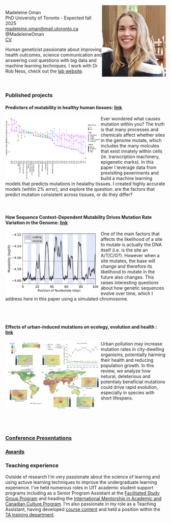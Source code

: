 
<img align="right" src="portrait.jpg" width="200">

Madeleine Oman \
PhD University of Toronto - Expected fall 2025 \
madeleine.oman@mail.utoronto.ca\
@MadeleineOman\
[CV](Madeleine_Oman_CV.pdf) 

Human geneticist passionate about improving health outcomes, science communication and answering cool questions with big data and machine learning techniques. I work with Dr Rob Ness, check out the [lab website](https://ness.bio/). 
<br />
<br />
<br />


### Published projects 

#### Predictors of mutability in healthy human tissues:  [link](https://academic.oup.com/genetics/article/229/3/iyae215/8015402?login=true) 
<img align="left" src="coefViolinPlot_all_tStatDev_fullModel_fullData_onlySign.png" width="300">
Ever wondered what causes mutation within you? The truth is that many processes and chemicals affect whether sites in the genome mutate, which includes the many molcules that exist innately within cells  (ie. transcription machinery, epigenetic marks). In this paper I leverage data from prexisiting pexeriments and build a machine learning models that predicts mutations in healathy tissues. I created highly accurate models (wihtin 2% error), and explore the question: are the factors that predict mutation consistent across tissues, or do they differ? 
<br />
<br />
<br />

#### How Sequence Context-Dependent Mutability Drives Mutation Rate Variation in the Genome:   [link](https://academic.oup.com/genetics/article-lookup/doi/10.1093/genetics/iyae215)
<img align="left" src="Sliding_2022_01_10_14_23_16_Finalized_avCodingNonCoding_log10_200000_highres_PosterSMBE.jpg" width="300">
One of the main factors that affects the likelihood of a site to mutate is actually the DNA itself (i.e. is the site an A/T/C/G?). However when a site mutates, the base will change and therefore its likelihood to mutate in the future also changes. This raises interesting questions about how genetic sequences evolve over time, which I address here in this paper using a simulated chromosome. 
<br />
<br />
<br />
<br />

#### Effects of urban-induced mutations on ecology, evolution and health : [link](https://www.nature.com/articles/s41559-024-02401-z)
<img align="left" src="urbanMutantFigure.png" width="300">
Urban pollution may increase mutation rates in city-dwelling organisms, potentially harming their health and reducing population growth. In this review, we analyze how netural, deleterious and potentialy beneficial mutations could drive rapid evolution, especially in species with short lifespans.  
<br />
<br />
<br />
<br />
<br />
<br />


### [Conference Presentations](Talks.md) 
### [Awards](award.md)

### Teaching experience 
Outside of research I'm very passionate about the science of learnng and using actuve learning techniques to improve the undergraduate learning experience. I've held numerous roles in UfT academic student support programs including as a Senior Program Assistant at the [Facilitated Study Group Program](https://www.utm.utoronto.ca/asc/facilitated-study-groups-fsgs) and heading the [International Mentorship in Academic and Canadian Culture Program](https://www.utm.utoronto.ca/language-studies/student-resources/imacc-support-international-students). I'm also passionate in my role as a Teaching Assistant, having developed [course content](Bio353_bigData_lab_studentCopy.pdf) and held a position within the [TA training department](https://tatp.utoronto.ca/).  




